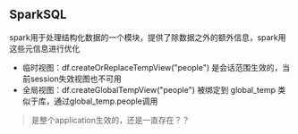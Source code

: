 ## SparkSQL

spark用于处理结构化数据的一个模块，提供了除数据之外的额外信息，spark用这些元信息进行优化



- 临时视图：df.createOrReplaceTempView("people") 是会话范围生效的，当前session失效视图也不可用
- 全局视图：df.createGlobalTempView("people") 被绑定到 global_temp 类似于库，通过global_temp.people调用
> 是整个application生效的，还是一直存在？？
